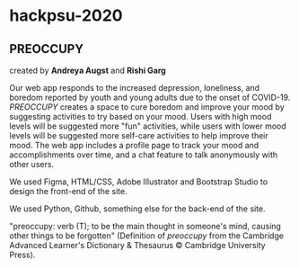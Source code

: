 # hackpsu-2020

## PREOCCUPY
created by **Andreya Augst** and **Rishi Garg**

Our web app responds to the increased depression, loneliness, and boredom reported by youth and young adults due to the onset of COVID-19. _PREOCCUPY_ creates a space to cure boredom and improve your mood by suggesting activities to try based on your mood. Users with high mood levels will be suggested more "fun" activities, while users with lower mood levels will be suggested more self-care activities to help improve their mood. The web app includes a profile page to track your mood and accomplishments over time, and a chat feature to talk anonymously with other users. 

We used Figma, HTML/CSS, Adobe Illustrator and Bootstrap Studio to design the front-end of the site.

We used Python, Github, something else for the back-end of the site.

"preoccupy: verb (T); to be the main thought in someone's mind, causing other things to be forgotten" (Definition of _preoccupy_ from the Cambridge Advanced Learner's Dictionary & Thesaurus © Cambridge University Press).
